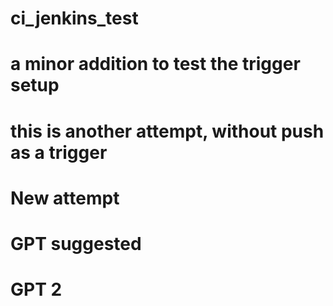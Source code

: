 # ci_jenkins_test
# a minor addition to test the trigger setup
# this is another attempt, without push as a trigger
# New attempt
# GPT suggested
# GPT 2
